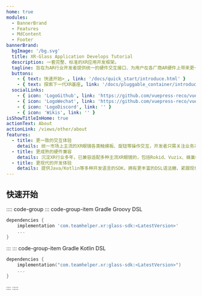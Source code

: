 ```yaml
---
home: true
modules:
  - BannerBrand
  - Features
  - MdContent
  - Footer
bannerBrand:
  bgImage: '/bg.svg'
  title: XR-Glass Application Develops Tutorial
  description: 一套完整、标准的XR应用开发框架。
  tagline: 旨在为AR行业开发者提供统一的硬件交互接口、为用户在各厂商AR硬件上带来更一致使用体验、加速AR设备厂商构建更丰富的场景生态。框架底层拥有音视频远程协助、SOP、PNS、AI终端推理等核心服务，高效赋能三方开发者进行多场景下AR + AI应用的快速开发。
  buttons:
    - { text: 快速开始>_, link: '/docs/quick_start/introduce.html' }
    - { text: 探索下一代XR基座, link: '/docs/pluggable_container/introduce', type: 'plain' }
  socialLinks:
    - { icon: 'LogoGithub', link: 'https://github.com/vuepress-reco/vuepress-theme-reco' }
    - { icon: 'LogoWechat', link: 'https://github.com/vuepress-reco/vuepress-theme-reco' }
    - { icon: 'LogoDiscord', link: '' }
    - { icon: 'Wikis', link: '' }
isShowTitleInHome: true
actionText: About
actionLink: /views/other/about
features:
  - title: 更一致的交互体验
    details: 统一市场上主流的XR眼镜各类触摸板、旋钮等操作交互，开发者只需关注业务本身，无需关注眼镜硬件底层人机交互。
  - title: 更成熟的硬件兼容
    details: 沉淀XR行业多年，已兼容适配多种主流XR眼镜的，包括Rokid、Vuzix、蜂巢Glass、Argooz、拜特尔等，后续将适配更多硬件。
  - title: 更现代的开发体验
    details: 提供Java/Kotlin等多种开发语言的SDK，拥有更丰富的DSL语法糖，紧跟现代Android应用开发趋势，提升开发者开发效率。
---
```


## 快速开始

:::: code-group
::: code-group-item Gradle Groovy DSL

```gradle
dependencies {
    implementation 'com.teamhelper.xr:glass-sdk:<LatestVersion>'
    ...
}
```

:::
::: code-group-item Gradle Kotlin DSL

```kotlin
dependencies {
    implementation("com.teamhelper.xr:glass-sdk:<LatestVersion>")
    ...
}
```

:::
::::

